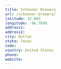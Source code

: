 ```yaml
---
title: Schooner Brewery
url: /schooner-brewery/
latitude: 32.803
longitude: -96.7699
address1: 
address2: 
city: Dallas
state: Texas
code: 
country: United States
phone: 
website: 
---
```


